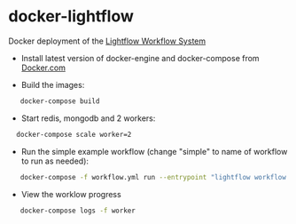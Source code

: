docker-lightflow
================

Docker deployment of the [Lightflow Workflow System](https://australiansynchrotron.github.io/lightflow/)

* Install latest version of docker-engine and docker-compose from [Docker.com](docker.com)

* Build the images:

```bash
   docker-compose build
   ```

* Start redis, mongodb and 2 workers:

```bash
  docker-compose scale worker=2
```

* Run the simple example workflow (change "simple" to name of workflow to run as needed):

```bash
   docker-compose -f workflow.yml run --entrypoint "lightflow workflow start simple" workflow
```

* View the worklow progress

```bash
   docker-compose logs -f worker
```
